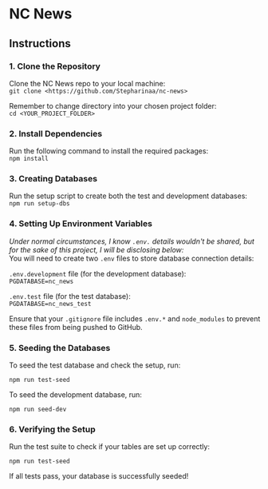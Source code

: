 # NC News

## Instructions 
### 1. Clone the Repository
Clone the NC News repo to your local machine:  
`git clone <https://github.com/Stepharinaa/nc-news>`

Remember to change directory into your chosen project folder:  
`cd <YOUR_PROJECT_FOLDER>`

### 2. Install Dependencies
Run the following command to install the required packages:  
`npm install`

### 3. Creating Databases
Run the setup script to create both the test and development databases:  
`npm run setup-dbs`

### 4. Setting Up Environment Variables
*Under normal circumstances, I know `.env.` details wouldn't be shared, but for the sake of this project, I will be disclosing below:*  
You will need to create two `.env` files to store database connection details:

`.env.development` file (for the development database):  
`PGDATABASE=nc_news`

`.env.test` file (for the test database):  
`PGDATABASE=nc_news_test`

Ensure that your `.gitignore` file includes `.env.*` and `node_modules` to prevent these files from being pushed to GitHub.

### 5. Seeding the Databases

To seed the test database and check the setup, run:

`npm run test-seed`

To seed the development database, run:

`npm run seed-dev`

### 6. Verifying the Setup

Run the test suite to check if your tables are set up correctly:

`npm run test-seed`

If all tests pass, your database is successfully seeded!
